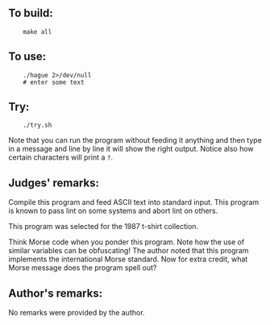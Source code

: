 ## To build:

```<!---sh-->
    make all
```


## To use:

```<!---sh-->
    ./hague 2>/dev/null
    # enter some text
```


## Try:

```<!---sh-->
    ./try.sh
```

Note that you can run the program without feeding it anything and then type in a
message and line by line it will show the right output. Notice also how certain
characters will print a `?`.


## Judges' remarks:

Compile this program and feed ASCII text into standard input.  This
program is known to pass lint on some systems and abort lint on
others.

This program was selected for the 1987 t-shirt collection.

Think Morse code when you ponder this program.  Note how the use of
similar variables can be obfuscating!  The author noted that this
program implements the international Morse standard.  Now for extra
credit, what Morse message does the program spell out?


## Author's remarks:

No remarks were provided by the author.


<!--

    Copyright © 1984-2024 by Landon Curt Noll. All Rights Reserved.

    You are free to share and adapt this file under the terms of this license:

	Creative Commons Attribution-ShareAlike 4.0 International (CC BY-SA 4.0)

    For more information, see:

	https://creativecommons.org/licenses/by-sa/4.0/

-->

